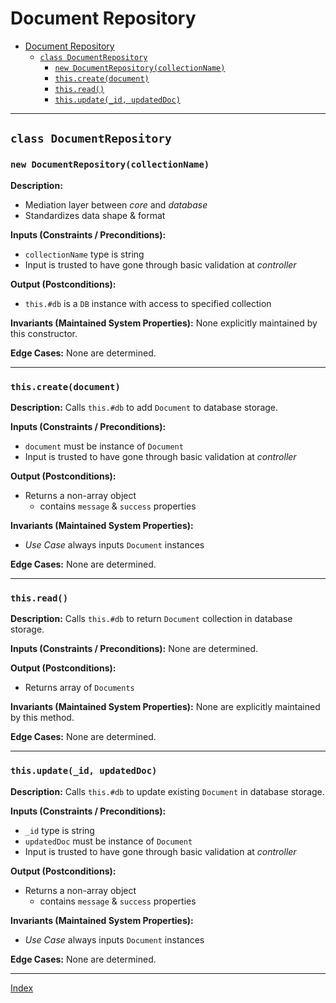 # Document Repository

- [Document Repository](#document-repository)
  - [`class DocumentRepository`](#class-documentrepository)
    - [`new DocumentRepository(collectionName)`](#new-documentrepositorycollectionname)
    - [`this.create(document)`](#thiscreatedocument)
    - [`this.read()`](#thisread)
    - [`this.update(_id, updatedDoc)`](#thisupdate_id-updateddoc)

----

## `class DocumentRepository`

### `new DocumentRepository(collectionName)`

**Description:**

- Mediation layer between *core* and *database*
- Standardizes data shape & format

**Inputs (Constraints / Preconditions):**

- `collectionName` type is string
- Input is trusted to have gone through basic validation at *controller*

**Output (Postconditions):**
- `this.#db` is a `DB` instance with access to specified collection

**Invariants (Maintained System Properties):**
None explicitly maintained by this constructor.

**Edge Cases:**
None are determined.

----

### `this.create(document)`

**Description:**
Calls `this.#db` to add `Document` to database storage.

**Inputs (Constraints / Preconditions):**

- `document` must be instance of `Document`
- Input is trusted to have gone through basic validation at *controller*

**Output (Postconditions):**

- Returns a non-array object
    - contains `message` & `success` properties

**Invariants (Maintained System Properties):**

- *Use Case* always inputs `Document` instances

**Edge Cases:**
None are determined.

----

### `this.read()`

**Description:**
Calls `this.#db` to return `Document` collection in database storage.

**Inputs (Constraints / Preconditions):**
None are determined.

**Output (Postconditions):**
- Returns array of `Documents`

**Invariants (Maintained System Properties):**
None are explicitly maintained by this method.

**Edge Cases:**
None are determined.

----

### `this.update(_id, updatedDoc)`

**Description:**
Calls `this.#db` to update existing `Document` in database storage.

**Inputs (Constraints / Preconditions):**

- `_id` type is string
- `updatedDoc` must be instance of `Document`
- Input is trusted to have gone through basic validation at *controller*

**Output (Postconditions):**

- Returns a non-array object
    - contains `message` & `success` properties

**Invariants (Maintained System Properties):**

- *Use Case* always inputs `Document` instances

**Edge Cases:**
None are determined.

----

[Index](../../index.md)